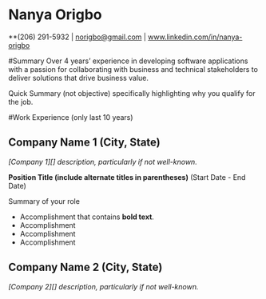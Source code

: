 # Nanya Origbo
**(206) 291-5932 | norigbo@gmail.com | www.linkedin.com/in/nanya-origbo

#Summary Over 4 years’ experience in developing software applications with a passion for collaborating with business and technical stakeholders to deliver solutions that drive business value.

Quick Summary (not objective) specifically highlighting why you qualify for the job.

#Work Experience (only last 10 years)

## Company Name 1 (City, State)
*[Company 1][] description, particularly if not well-known.*

**Position Title (include alternate titles in parentheses)** (Start Date - End Date)

Summary of your role

- Accomplishment that contains **bold text**.
- Accomplishment
- Accomplishment
- Accomplishment

## Company Name 2 (City, State)
*[Company 2][] description, particularly if not well-known.*
